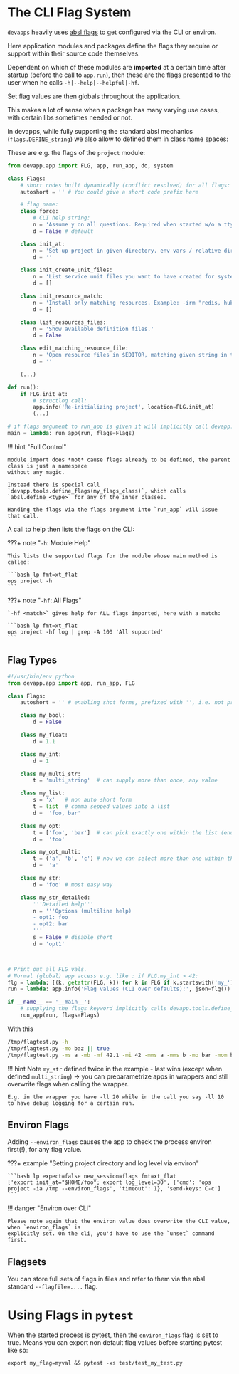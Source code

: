 # The CLI Flag System

`devapps` heavily uses [absl flags](https://abseil.io/docs/python/guides/flags) to get configured via the CLI or
environ.

Here application modules and packages define the flags they require or support within their source code themselves.

Dependent on which of these modules are **imported** at a certain time after startup (before the call to `app.run`),
then these are the flags presented to the user when he calls `-h|--help|--helpful|-hf`. 

Set flag values are then globals throughout the application.

This makes a lot of sense when a package has many varying use cases, with certain libs sometimes needed or not.


In devapps, while fully supporting the standard absl mechanics (`flags.DEFINE_string`) we also allow to defined them in
class name spaces:

These are e.g. the flags of the `project` module:

```python
from devapp.app import FLG, app, run_app, do, system

class Flags:
    # short codes built dynamically (conflict resolved) for all flags:
    autoshort = '' # You could give a short code prefix here

    # flag name:
    class force:
        # CLI help string:
        n = 'Assume y on all questions. Required when started w/o a tty'
        d = False # default

    class init_at:
        n = 'Set up project in given directory. env vars / relative dirs supported.'
        d = ''

    class init_create_unit_files:
        n = 'List service unit files you want to have created for systemctl --user'
        d = []

    class init_resource_match:
        n = 'Install only matching resources. Example: -irm "redis, hub"'
        d = []

    class list_resources_files:
        n = 'Show available definition files.'
        d = False

    class edit_matching_resource_file:
        n = 'Open resource files in $EDITOR, matching given string in their content'
        d = ''

    (...)

def run():
    if FLG.init_at:
        # structlog call:
        app.info('Re-initializing project', location=FLG.init_at)
        (...)

# if flags argument to run_app is given it will implicitly call devapp.tools.define_flags:
main = lambda: run_app(run, flags=Flags)
```

!!! hint "Full Control"

    module import does *not* cause flags already to be defined, the parent class is just a namespace
    without any magic.

    Instead there is special call `devapp.tools.define_flags(my_flags_class)`, which calls
    `absl.define_<type>` for any of the inner classes.   

    Handing the flags via the flags argument into `run_app` will issue that call.


A call to help then lists the flags on the CLI:

???+ note "`-h`: Module Help"
    
    This lists the supported flags for the module whose main method is called:

    ```bash lp fmt=xt_flat
    ops project -h
    ```


???+ note "`-hf`: All Flags"

    `-hf <match>` gives help for ALL flags imported, here with a match:

    ```bash lp fmt=xt_flat
    ops project -hf log | grep -A 100 'All supported'
    ```

## Flag Types

```python lp fn=/tmp/flagtest.py mode=make_file chmod=755 xxx
#!/usr/bin/env python
from devapp.app import app, run_app, FLG

class Flags:
    autoshort = '' # enabling shot forms, prefixed with '', i.e. not prefixed

    class my_bool:
        d = False

    class my_float:
        d = 1.1

    class my_int:
        d = 1

    class my_multi_str:
        t = 'multi_string'  # can supply more than once, any value

    class my_list:
        s = 'x'   # non auto short form
        t = list  # comma sepped values into a list 
        d =  'foo, bar'

    class my_opt:
        t = ['foo', 'bar']  # can pick exactly one within the list (enum)
        d =  'foo'

    class my_opt_multi:
        t = ('a', 'b', 'c') # now we can select more than one within the tuple (multi_enum)
        d =  'a'

    class my_str:
        d = 'foo' # most easy way

    class my_str_detailed:
        '''Detailed help'''
        n = '''Options (multiline help)
        - opt1: foo
        - opt2: bar
        '''
        s = False # disable short
        d = 'opt1'



# Print out all FLG vals.
# Normal (global) app access e.g. like : if FLG.my_int > 42:
flg = lambda: [(k, getattr(FLG, k)) for k in FLG if k.startswith('my_')]
run = lambda: app.info('Flag values (CLI over defaults):', json=flg())

if __name__ == '__main__':
    # supplying the flags keyword implicitly calls devapp.tools.define_flags on them:
    run_app(run, flags=Flags)

```

With this

```bash lp fmt=xt_flat xxx
/tmp/flagtest.py -h
/tmp/flagtest.py -mo baz || true
/tmp/flagtest.py -ms a -mb -mf 42.1 -mi 42 -mms a -mms b -mo bar -mom b -mom c -x a,b -ms b -lf plain
```

!!! hint
    Note `my_str` defined twice in the example - last wins (except when defined `multi_string`) -> you can preparametrize apps in wrappers
    and still overwrite flags when calling the wrapper.

    E.g. in the wrapper you have -ll 20 while in the call you say -ll 10 to have debug logging for a certain run.  


## Environ Flags

Adding `--environ_flags` causes the app to check the process environ first(!), for any flag value.

???+ example "Setting project directory and log level via environ"

    ```bash lp expect=false new_session=flags fmt=xt_flat
    ['export init_at="$HOME/foo"; export log_level=30', {'cmd': 'ops project -ia /tmp --environ_flags', 'timeout': 1}, 'send-keys: C-c']
    ```

!!! danger "Environ over CLI"

    Please note again that the environ value does overwrite the CLI value, when `environ_flags` is
    explicitly set. On the cli, you'd have to use the `unset` command first.


## Flagsets

You can store full sets of flags in files and refer to them via the absl standard `--flagfile=....` flag.


# Using Flags in `pytest`

When the started process is pytest, then the `environ_flags` flag is set to true. Means you can export non default flag
values before starting pytest like so:

```console
export my_flag=myval && pytest -xs test/test_my_test.py
```



